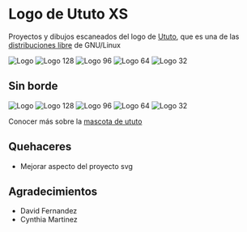 Logo de Ututo XS
================

Proyectos y dibujos escaneados del logo de [Ututo](http://www.ututo.org), que es una de las [distribuciones libre](https://www.gnu.org/distros/free-distros.html) de GNU/Linux

![Logo](https://raw.github.com/b4zz4/Logo-de-Ututo/984b21dbc702c6033fa545194f50b73246c269e3/exportados/ututo_512.png)
![Logo 128 ](https://raw.github.com/b4zz4/Logo-de-Ututo/44926d00e9a58bdada65561de0861386500fc757/exportados/ututo_128.png)
![Logo 96 ](https://raw.github.com/b4zz4/Logo-de-Ututo/44926d00e9a58bdada65561de0861386500fc757/exportados/ututo_96.png)
![Logo 64 ](https://raw.github.com/b4zz4/Logo-de-Ututo/44926d00e9a58bdada65561de0861386500fc757/exportados/ututo_64.png)
![Logo 32 ](https://raw.github.com/b4zz4/Logo-de-Ututo/44926d00e9a58bdada65561de0861386500fc757/exportados/ututo_32.png)


Sin borde
---------

![Logo](https://raw.github.com/b4zz4/Logo-de-Ututo/984b21dbc702c6033fa545194f50b73246c269e3/exportados/ututo_sin_borde_512.png)
![Logo 128 ](https://raw.github.com/b4zz4/Logo-de-Ututo/808243b6bbf57caee42540470e861dc9d21e28c1/exportados/ututo_sin_borde_128.png)
![Logo 96 ](https://raw.github.com/b4zz4/Logo-de-Ututo/808243b6bbf57caee42540470e861dc9d21e28c1/exportados/ututo_sin_borde_96.png)
![Logo 64 ](https://raw.github.com/b4zz4/Logo-de-Ututo/808243b6bbf57caee42540470e861dc9d21e28c1/exportados/ututo_sin_borde_64.png)
![Logo 32 ](https://raw.github.com/b4zz4/Logo-de-Ututo/808243b6bbf57caee42540470e861dc9d21e28c1/exportados/ututo_sin_borde_32.png)


Conocer más sobre la [mascota de ututo](http://www.ututo.org/cmsd/noticias/así-nace-la-nueva-mascota)

Quehaceres
----------

- Mejorar aspecto del proyecto svg

Agradecimientos
---------------

- David Fernandez
- Cynthia Martinez
